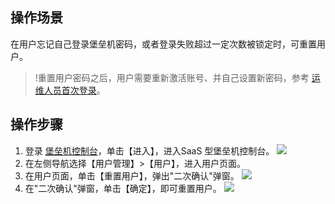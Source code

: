 ## 操作场景
在用户忘记自己登录堡垒机密码，或者登录失败超过一定次数被锁定时，可重置用户。
>!重置用户密码之后，用户需要重新激活账号、并自己设置新密码，参考 [运维人员首次登录](https://cloud.tencent.com/document/product/1025/55183)。
## 操作步骤
1. 登录 [堡垒机控制台](https://console.cloud.tencent.com/dsgc/bh)，单击【进入】，进入SaaS 型堡垒机控制台。
![](https://main.qcloudimg.com/raw/02d58f75b8b1733f33871fdb0d9f3e84.png)
2. 在左侧导航选择【用户管理】>【用户】，进入用户页面。
3. 在用户页面，单击【重置用户】，弹出"二次确认"弹窗。
![](https://main.qcloudimg.com/raw/607de34940e41b2b55ee415af64ce956.png)
4. 在"二次确认"弹窗，单击【确定】，即可重置用户。
![](https://main.qcloudimg.com/raw/c2afbcb9ee7afb3f63d11ed1ae31db44.png)
